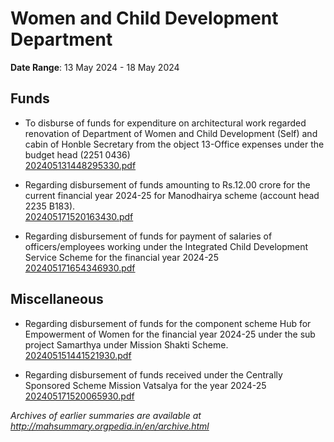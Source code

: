 # Women and Child Development Department

**Date Range**: 13 May 2024 - 18 May 2024


## Funds
- To disburse of funds for expenditure on architectural work regarded renovation of Department of Women and Child Development (Self) and cabin of Honble Secretary from the object 13-Office expenses under the budget head (2251 0436)\
  [202405131448295330.pdf](https://gr.maharashtra.gov.in/Site/Upload/Government%20Resolutions/English/202405131448295330.pdf)

- Regarding disbursement of funds amounting to Rs.12.00 crore for the current financial year 2024-25 for Manodhairya scheme (account head 2235 B183).\
  [202405171520163430.pdf](https://gr.maharashtra.gov.in/Site/Upload/Government%20Resolutions/English/202405171520163430.pdf)

- Regarding disbursement of funds for payment of salaries of officers/employees working under the Integrated Child Development Service Scheme for the financial year 2024-25\
  [202405171654346930.pdf](https://gr.maharashtra.gov.in/Site/Upload/Government%20Resolutions/English/202405171654346930.pdf)

## Miscellaneous
- Regarding disbursement of funds for the component scheme Hub for Empowerment of Women for the financial year 2024-25 under the sub project Samarthya under Mission Shakti Scheme.\
  [202405151441521930.pdf](https://gr.maharashtra.gov.in/Site/Upload/Government%20Resolutions/English/202405151441521930.pdf)

- Regarding disbursement of funds received under the Centrally Sponsored Scheme Mission Vatsalya for the year 2024-25\
  [202405171520065930.pdf](https://gr.maharashtra.gov.in/Site/Upload/Government%20Resolutions/English/202405171520065930.pdf)


*Archives of earlier summaries are available at http://mahsummary.orgpedia.in/en/archive.html*